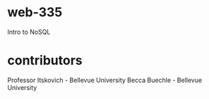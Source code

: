# web-335
Intro to NoSQL 


# contributors

Professor Itskovich - Bellevue University Becca Buechle - Bellevue University
